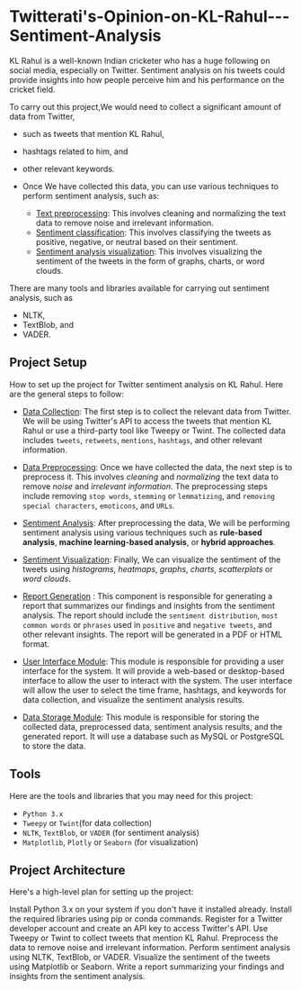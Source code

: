 # Twitterati's-Opinion-on-KL-Rahul---Sentiment-Analysis

KL Rahul is a well-known Indian cricketer who has a huge following on social media, especially on Twitter. Sentiment analysis on his tweets could provide insights into how people perceive him and his performance on the cricket field.

To carry out this project,We would need to collect a significant amount of data from Twitter, 
  - such as tweets that mention KL Rahul, 
  - hashtags related to him, and 
  - other relevant keywords. 
  
- Once We have collected this data, you can use various techniques to perform sentiment analysis, such as:

   - [Text preprocessing](): This involves cleaning and normalizing the text data to remove noise and irrelevant information.
   - [Sentiment classification](): This involves classifying the tweets as positive, negative, or neutral based on their sentiment.
   - [Sentiment analysis visualization](): This involves visualizing the sentiment of the tweets in the form of graphs, charts, or word clouds.

There are many tools and libraries available for carrying out sentiment analysis, such as 
  - NLTK, 
  - TextBlob, and 
  - VADER.
  
  
## Project Setup 

How to set up the project for Twitter sentiment analysis on KL Rahul. Here are the general steps to follow:

- [Data Collection](): The first step is to collect the relevant data from Twitter. We will be using Twitter's API to access the tweets that mention KL Rahul or use a third-party tool like Tweepy or Twint. The collected data includes `tweets`, `retweets`, `mentions`, `hashtags`, and other relevant information.

- [Data Preprocessing](): Once we have collected the data, the next step is to preprocess it. This involves *cleaning* and *normalizing* the text data to remove *noise* and *irrelevant information*. The preprocessing steps include removing `stop words`, `stemming` or `lemmatizing`, and `removing special characters`, `emoticons`, and `URLs`.

- [Sentiment Analysis](): After preprocessing the data, We will be performing sentiment analysis using various techniques such as **rule-based analysis**, **machine learning-based analysis**, or **hybrid approaches**.

- [Sentiment Visualization](): Finally, We can visualize the sentiment of the tweets using *histograms*, *heatmaps*, *graphs*, *charts*, *scatterplots* or *word clouds*.

- [Report Generation]() : This component is responsible for generating a report that summarizes our findings and insights from the sentiment analysis. The report should include the `sentiment distribution`, `most common words` or `phrases` used in `positive` and `negative tweets`, and other relevant insights.
The report will be generated in a PDF or HTML format.

- [User Interface Module](): This module is responsible for providing a user interface for the system. It will provide a web-based or desktop-based interface to allow the user to interact with the system. The user interface will allow the user to select the time frame, hashtags, and keywords for data collection, and visualize the sentiment analysis results.

- [Data Storage Module](): This module is responsible for storing the collected data, preprocessed data, sentiment analysis results, and the generated report. It will use a database such as MySQL or PostgreSQL to store the data.

## Tools

Here are the tools and libraries that you may need for this project:

- `Python 3.x`
- `Tweepy` or `Twint`(for data collection)
- `NLTK`, `TextBlob`, or `VADER` (for sentiment analysis)
- `Matplotlib`, `Plotly` or `Seaborn` (for visualization)


## Project Architecture 

Here's a high-level plan for setting up the project:

Install Python 3.x on your system if you don't have it installed already.
Install the required libraries using pip or conda commands.
Register for a Twitter developer account and create an API key to access Twitter's API.
Use Tweepy or Twint to collect tweets that mention KL Rahul.
Preprocess the data to remove noise and irrelevant information.
Perform sentiment analysis using NLTK, TextBlob, or VADER.
Visualize the sentiment of the tweets using Matplotlib or Seaborn.
Write a report summarizing your findings and insights from the sentiment analysis.
